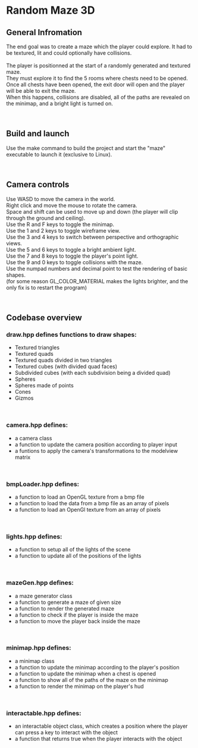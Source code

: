 # Random Maze 3D

## General Infromation

The end goal was to create a maze which the player could explore. It had to be textured, lit and could optionally have collisions. <br> 
<br>
The player is positionned at the start of a randomly generated and textured maze. <br> 
They must explore it to find the 5 rooms where chests need to be opened. <br> 
Once all chests have been opened, the exit door will open and the player will be able to exit the maze. <br>
When this happens, collisions are disabled, all of the paths are revealed on the minimap, and a bright light is turned on. <br>

<br>


## Build and launch

Use the make command to build the project and start the "maze" executable to launch it (exclusive to Linux).

<br>

## Camera controls

Use WASD to move the camera in the world.                                                              <br>
Right click and move the mouse to rotate the camera.                                                   <br>
Space and shift can be used to move up and down (the player will clip through the ground and ceiling). <br>
Use the R and F keys to toggle the minimap.                                                            <br>
Use the 1 and 2 keys to toggle wireframe view.                                                         <br>
Use the 3 and 4 keys to switch between perspective and orthographic views.                             <br>
Use the 5 and 6 keys to toggle a bright ambient light.                                                 <br>
Use the 7 and 8 keys to toggle the player's point light.                                               <br>
Use the 9 and 0 keys to toggle collisions with the maze.                                               <br>
Use the numpad numbers and decimal point to test the rendering of basic shapes.                        <br>
(for some reason GL_COLOR_MATERIAL makes the lights brighter, and the only fix is to restart the program)

<br>

## Codebase overview

### draw.hpp defines functions to draw shapes:
- Textured triangles
- Textured quads
- Textured quads divided in two triangles
- Textured cubes (with divided quad faces)
- Subdivided cubes (with each subdivision being a divided quad)
- Spheres
- Spheres made of points
- Cones
- Gizmos

<br>

### camera.hpp defines:
- a camera class
- a function to update the camera position according to player input
- a funtions to apply the camera's transformations to the modelview matrix

<br>

### bmpLoader.hpp defines:
- a function to load an OpenGL texture from a bmp file
- a function to load the data from a bmp file as an array of pixels
- a function to load an OpenGl texture from an array of pixels

<br>

### lights.hpp defines:
- a function to setup all of the lights of the scene
- a function to update all of the positions of the lights

<br>

### mazeGen.hpp defines:
- a maze generator class
- a function to generate a maze of given size
- a function to render the generated maze
- a function to check if the player is inside the maze
- a function to move the player back inside the maze

<br>

### minimap.hpp defines:
- a minimap class
- a function to update the minimap according to the player's position
- a function to update the minimap when a chest is opened
- a function to show all of the paths of the maze on the minimap
- a function to render the minimap on the player's hud

<br>

### interactable.hpp defines:
- an interactable object class, which creates a position where the player can press a key to interact with the object
- a function that returns true when the player interacts with the object
